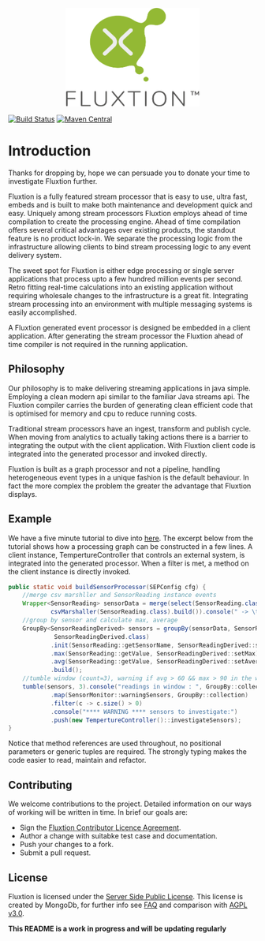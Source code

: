 <p align="center">
  <img width="270" height="200" src="images/Fluxtion_logo.png">
</p>

[![Build Status](https://travis-ci.org/v12technology/fluxtion.svg?branch=master)](https://travis-ci.org/v12technology/fluxtion)
[![Maven Central](https://maven-badges.herokuapp.com/maven-central/com.fluxtion/fluxtion-api/badge.svg)](https://maven-badges.herokuapp.com/maven-central/com.fluxtion/fluxtion-api)

# Introduction
Thanks for dropping by, hope we can persuade you to donate your time to investigate Fluxtion further.

Fluxtion is a fully featured stream processor that is easy to use, ultra fast, embeds and is built to make both maintenance and development quick and easy. Uniquely among stream processors Fluxtion employs ahead of time compilation to create the processing engine. Ahead of time compilation offers several critical advantages over existing products, the standout feature is no product lock-in. We separate the processing logic from the infrastructure allowing clients to bind stream processing logic to any event delivery system.

The sweet spot for Fluxtion is either edge processing or single server applications that process upto a few hundred million events per second. Retro fitting real-time calculations into an existing application without requiring wholesale changes to the infrastructure is a great fit.  Integrating stream processing into an environment with multiple messaging systems is easily accomplished.

A Fluxtion generated event processor is designed be embedded in a client application. After generating the stream processor the Fluxtion ahead of time compiler is not required in the running application.
## Philosophy
Our philosophy is to make delivering streaming applications in java simple. Employing a clean modern api similar to the familiar Java streams api. The Fluxtion compiler carries the burden of generating clean efficient code that is optimised for memory and cpu to reduce running costs.

Traditional stream processors have an ingest, transform and publish cycle. When moving from analytics to actually taking actions there is a barrier to integrating the output with the client application. With Fluxtion client code is integrated into the generated processor and invoked directly. 

Fluxtion is built as a graph processor and not a pipeline, handling heterogeneous event types in a unique fashion is the default behaviour. In fact the more complex the problem the greater the advantage that Fluxtion displays.
## Example
We have a five minute tutorial to dive into [here]([https://github.com/v12technology/fluxtion-quickstart/tree/1.0.0](https://github.com/v12technology/fluxtion-quickstart/tree/1.0.0)). The excerpt below from the tutorial shows how a processing graph can be constructed in a few lines. A client instance, TempertureController that controls an external system, is integrated into the generated processor. When a filter is met, a method on the client instance is directly invoked.
```java
public static void buildSensorProcessor(SEPConfig cfg) {
    //merge csv marshller and SensorReading instance events
    Wrapper<SensorReading> sensorData = merge(select(SensorReading.class),
            csvMarshaller(SensorReading.class).build()).console(" -> \t");
    //group by sensor and calculate max, average
    GroupBy<SensorReadingDerived> sensors = groupBy(sensorData, SensorReading::getSensorName, 
             SensorReadingDerived.class)
            .init(SensorReading::getSensorName, SensorReadingDerived::setSensorName)
            .max(SensorReading::getValue, SensorReadingDerived::setMax)
            .avg(SensorReading::getValue, SensorReadingDerived::setAverage)
            .build();
    //tumble window (count=3), warning if avg > 60 && max > 90 in the window for a sensor
    tumble(sensors, 3).console("readings in window : ", GroupBy::collection)
            .map(SensorMonitor::warningSensors, GroupBy::collection)
            .filter(c -> c.size() > 0)
            .console("**** WARNING **** sensors to investigate:")
            .push(new TempertureController()::investigateSensors);
}
```
Notice that method references are used throughout, no positional parameters or generic tuples are required. The strongly typing makes the code easier to read, maintain and refactor.

## Contributing

We welcome contributions to the project. Detailed information on our ways of working will be written in time. In brief our goals are:

* Sign the [Fluxtion Contributor Licence Agreement](https://github.com/v12technology/fluxtion/blob/master/contributorLicenseAgreement).
* Author a change with suitabke test case and documentation.
* Push your changes to a fork.
* Submit a pull request.


## License

Fluxtion is licensed under the [Server Side Public License](https://www.mongodb.com/licensing/server-side-public-license). This license is created by MongoDb, for further info see [FAQ](https://www.mongodb.com/licensing/server-side-public-license/faq) and comparison with [AGPL v3.0](https://www.mongodb.com/licensing/server-side-public-license/faq).


**This README is a work in progress and will be updating regularly**
